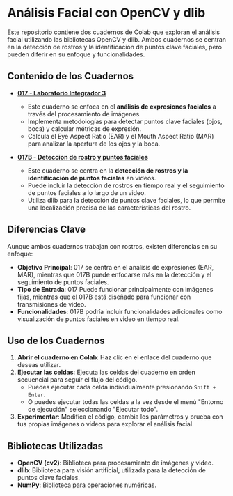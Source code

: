 #   Análisis Facial con OpenCV y dlib

Este repositorio contiene dos cuadernos de Colab que exploran el análisis facial utilizando las bibliotecas OpenCV y dlib. Ambos cuadernos se centran en la detección de rostros y la identificación de puntos clave faciales, pero pueden diferir en su enfoque y funcionalidades.

##   Contenido de los Cuadernos

* **[017 - Laboratorio Integrador 3](017%20-%20Lab%20Integrador%203.ipynb)**

    * Este cuaderno se enfoca en el **análisis de expresiones faciales** a través del procesamiento de imágenes.
    * Implementa metodologías para detectar puntos clave faciales (ojos, boca) y calcular métricas de expresión.
    * Calcula el Eye Aspect Ratio (EAR) y el Mouth Aspect Ratio (MAR) para analizar la apertura de los ojos y la boca.

* **[017B - Deteccion de rostro y puntos faciales](017B%20-%20Deteccion%20de%20rostro%20y%20puntos%20faciales.ipynb)**

    * Este cuaderno se centra en la **detección de rostros y la identificación de puntos faciales** en videos.
    * Puede incluir la detección de rostros en tiempo real y el seguimiento de puntos faciales a lo largo de un video.
    * Utiliza dlib para la detección de puntos clave faciales, lo que permite una localización precisa de las características del rostro.

##   Diferencias Clave

Aunque ambos cuadernos trabajan con rostros, existen diferencias en su enfoque:

* **Objetivo Principal**: 017 se centra en el análisis de expresiones (EAR, MAR), mientras que 017B puede enfocarse más en la detección y el seguimiento de puntos faciales.
* **Tipo de Entrada**: 017 Puede funcionar principalmente con imágenes fijas, mientras que el 017B está diseñado para funcionar con transmisiones de video.
* **Funcionalidades**: 017B podría incluir funcionalidades adicionales como visualización de puntos faciales en video en tiempo real.

##   Uso de los Cuadernos

1.  **Abrir el cuaderno en Colab**: Haz clic en el enlace del cuaderno que deseas utilizar.
2.  **Ejecutar las celdas**: Ejecuta las celdas del cuaderno en orden secuencial para seguir el flujo del código.
    * Puedes ejecutar cada celda individualmente presionando `Shift + Enter`.
    * O puedes ejecutar todas las celdas a la vez desde el menú "Entorno de ejecución" seleccionando "Ejecutar todo".
3.  **Experimentar**: Modifica el código, cambia los parámetros y prueba con tus propias imágenes o videos para explorar el análisis facial.

##   Bibliotecas Utilizadas

* **OpenCV (cv2)**: Biblioteca para procesamiento de imágenes y video.
* **dlib**: Biblioteca para visión artificial, utilizada para la detección de puntos clave faciales.
* **NumPy**: Biblioteca para operaciones numéricas.